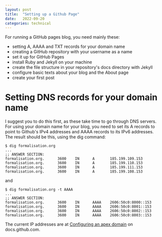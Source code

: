 ```yaml
---
layout: post
title:  "Setting up a Github Page"
date:   2022-09-20 
categories: technical 
---
```


For running a GitHub pages blog, you need mainly these:

- setting A, AAAA and TXT records for your domain name
- creating a GitHub repository with your username as a name
- set it up for GitHub Pages
- install Ruby and Jekyll on your machine
- create the file structure in your repository's docs directory with Jekyll
- configure basic texts about your blog and the About page
- create your first post 

# Setting DNS records for your domain name

I suggest you to do this first, as these take time to go through DNS servers.
For using your domain name for your blog, you need to set its A records to point to Github's IPv4 addresses
and AAAA records to its IPv6 addresses. The result should be this, using the dig command:

```
$ dig formalisation.org
...
;; ANSWER SECTION:
formalisation.org.      3600    IN      A       185.199.109.153
formalisation.org.      3600    IN      A       185.199.110.153
formalisation.org.      3600    IN      A       185.199.111.153
formalisation.org.      3600    IN      A       185.199.108.153
```
and
```
$ dig formalisation.org -t AAAA
...
;; ANSWER SECTION:
formalisation.org.      3600    IN      AAAA    2606:50c0:8000::153
formalisation.org.      3600    IN      AAAA    2606:50c0:8001::153
formalisation.org.      3600    IN      AAAA    2606:50c0:8002::153
formalisation.org.      3600    IN      AAAA    2606:50c0:8003::153
```
The current IP addresses are at [Configuring an apex domain](https://docs.github.com/en/pages/configuring-a-custom-domain-for-your-github-pages-site/managing-a-custom-domain-for-your-github-pages-site#configuring-an-apex-domain) on docs.github.com.


[jekyll-docs]: https://jekyllrb.com/docs/home
[jekyll-gh]:   https://github.com/jekyll/jekyll
[jekyll-talk]: https://talk.jekyllrb.com/
